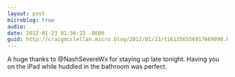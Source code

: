 ```yaml
---
layout: post
microblog: true
audio: 
date: 2012-01-23 01:56:15 -0600
guid: http://craigmcclellan.micro.blog/2012/01/23/t161356556917669890.html
---
```

A huge thanks to @NashSevereWx for staying up late tonight. Having you on the iPad while huddled in the bathroom was perfect.
